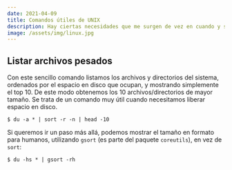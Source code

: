 ```yaml
---
date: 2021-04-09
title: Comandos útiles de UNIX
description: Hay ciertas necesidades que me surgen de vez en cuando y se resuelven con un comando de UNIX. Éste es mi pequeño recordatorio para no olvidar dichos comandos.
image: /assets/img/linux.jpg
---
```


## Listar archivos pesados

Con este sencillo comando listamos los archivos y directorios del sistema, ordenados por el espacio en disco que ocupan, y mostrando simplemente el top 10. De este modo obtenemos los 10 archivos/directorios de mayor tamaño. Se trata de un comando muy útil cuando necesitamos liberar espacio en disco.

```
$ du -a * | sort -r -n | head -10
```

Si queremos ir un paso más allá, podemos mostrar el tamaño en formato para humanos, utilizando `gsort` (es parte del paquete `coreutils`), en vez de `sort`:

```
$ du -hs * | gsort -rh
```

